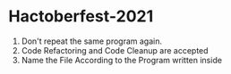 # Hactoberfest-2021


1. Don't repeat the same program again. <br>
2. Code Refactoring and Code Cleanup are accepted <br>
3. Name the File According to the Program written inside 

